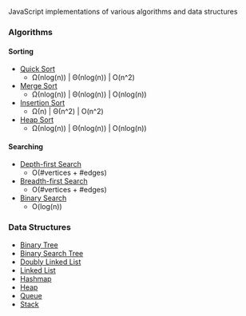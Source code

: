 JavaScript implementations of various algorithms and data structures

### Algorithms
#### Sorting
- [Quick Sort](https://github.com/zakattack9/algos-and-ds/blob/master/algorithms/quicksort.js)
  - Ω(nlog(n)) | Θ(nlog(n)) | O(n^2)
- [Merge Sort](https://github.com/zakattack9/algos-and-ds/blob/master/algorithms/mergesort.js)
  - Ω(nlog(n)) | Θ(nlog(n)) | O(nlog(n))
- [Insertion Sort](https://github.com/zakattack9/algos-and-ds/blob/master/algorithms/insertionsort.js)
  - Ω(n) | Θ(n^2) | O(n^2)
- [Heap Sort](https://github.com/zakattack9/algos-and-ds/blob/master/algorithms/heapsort.js)
  - Ω(nlog(n)) | Θ(nlog(n)) | O(nlog(n))

#### Searching
- [Depth-first Search](https://github.com/zakattack9/algos-and-ds/blob/master/algorithms/dfs.js)
  - O(#vertices + #edges)
- [Breadth-first Search](https://github.com/zakattack9/algos-and-ds/blob/master/algorithms/bfs.js)
  - O(#vertices + #edges)
- [Binary Search](https://github.com/zakattack9/algos-and-ds/blob/master/algorithms/binarysearch.js)
  - O(log(n))

### Data Structures
- [Binary Tree](https://github.com/zakattack9/algos-and-ds/blob/master/data-structures/binarytree.js)
- [Binary Search Tree](https://github.com/zakattack9/algos-and-ds/blob/master/data-structures/bst.js)
- [Doubly Linked List](https://github.com/zakattack9/algos-and-ds/blob/master/data-structures/doublylinkedlist.js)
- [Linked List](https://github.com/zakattack9/algos-and-ds/blob/master/data-structures/linkedlist.js)
- [Hashmap](https://github.com/zakattack9/algos-and-ds/blob/master/data-structures/hashmap.js)
- [Heap](https://github.com/zakattack9/algos-and-ds/blob/master/data-structures/heap.js)
- [Queue](https://github.com/zakattack9/algos-and-ds/blob/master/data-structures/queue.js)
- [Stack](https://github.com/zakattack9/algos-and-ds/blob/master/data-structures/stack.js)